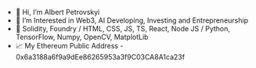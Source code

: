 - 👋 Hi, I’m Albert Petrovskyi
- 👀 I’m Interested in Web3, AI Developing, Investing and Entrepreneurship
- 🌱 Solidity, Foundry / HTML, CSS, JS, TS, React, Node JS / Python, TensorFlow, Numpy, OpenCV, MatplotLib
- 📈 My Ethereum Public Address - 0x6a3188a6f9a9dEe86265953a3f9C03CA8A1ca23f
